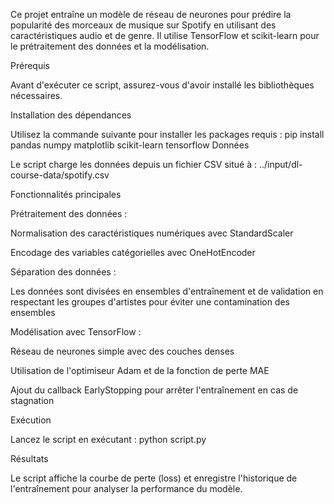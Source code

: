 Ce projet entraîne un modèle de réseau de neurones pour prédire la popularité des morceaux de musique sur Spotify en utilisant des caractéristiques audio et de genre. Il utilise TensorFlow et scikit-learn pour le prétraitement des données et la modélisation.

Prérequis

Avant d'exécuter ce script, assurez-vous d'avoir installé les bibliothèques nécessaires.

Installation des dépendances

Utilisez la commande suivante pour installer les packages requis :
pip install pandas numpy matplotlib scikit-learn tensorflow
Données

Le script charge les données depuis un fichier CSV situé à :
../input/dl-course-data/spotify.csv

Fonctionnalités principales

Prétraitement des données :

Normalisation des caractéristiques numériques avec StandardScaler

Encodage des variables catégorielles avec OneHotEncoder

Séparation des données :

Les données sont divisées en ensembles d'entraînement et de validation en respectant les groupes d'artistes pour éviter une contamination des ensembles

Modélisation avec TensorFlow :

Réseau de neurones simple avec des couches denses

Utilisation de l'optimiseur Adam et de la fonction de perte MAE

Ajout du callback EarlyStopping pour arrêter l'entraînement en cas de stagnation

Exécution

Lancez le script en exécutant :
python script.py

Résultats

Le script affiche la courbe de perte (loss) et enregistre l'historique de l'entraînement pour analyser la performance du modèle.
